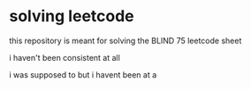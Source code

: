 # solving leetcode

this repository is meant for solving the BLIND 75 leetcode sheet

i haven't been consistent at all
 
i was supposed to but i havent been at a